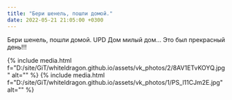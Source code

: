 ```yaml
---
title: "Бери шенель, пошли домой."
date: 2022-05-21 21:05:00 +0300
---
```


Бери шенель, пошли домой.
UPD
Дом милый дом...
Это был прекрасный день!!!


{% include media.html f="D:/site/GiT/whiteldragon.github.io/assets/vk_photos/2/8AV1ETvKOYQ.jpg" alt="" %}
{% include media.html f="D:/site/GiT/whiteldragon.github.io/assets/vk_photos/1/PS_l11CJm2E.jpg" alt="" %}

